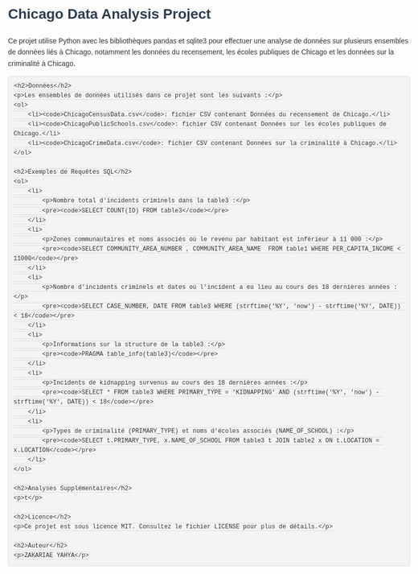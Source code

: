 <!DOCTYPE html>
<html lang="fr">
<head>
    <meta charset="UTF-8">
    <meta name="viewport" content="width=device-width, initial-scale=1.0">
    <title>Projet d'Analyse de Données de Chicago</title>
    <style>
        body {
            font-family: Arial, sans-serif;
            line-height: 1.6;
            color: #333;
            max-width: 800px;
            margin: 0 auto;
            padding: 20px;
        }
        h1, h2 {
            color: #2c3e50;
        }
        code {
            background-color: #f4f4f4;
            border: 1px solid #ddd;
            border-radius: 3px;
            padding: 2px 5px;
            font-family: 'Courier New', Courier, monospace;
        }
        pre {
            background-color: #f4f4f4;
            border: 1px solid #ddd;
            border-radius: 3px;
            padding: 10px;
            overflow-x: auto;
        }
    </style>
</head>
<body>
    <h1>Chicago Data Analysis Project</h1>
    <p>Ce projet utilise Python avec les bibliothèques pandas et sqlite3 pour effectuer une analyse de données sur plusieurs ensembles de données liés à Chicago, notamment les données du recensement, les écoles publiques de Chicago et les données sur la criminalité à Chicago.</p>
    
    <h2>Données</h2>
    <p>Les ensembles de données utilisés dans ce projet sont les suivants :</p>
    <ol>
        <li><code>ChicagoCensusData.csv</code>: fichier CSV contenant Données du recensement de Chicago.</li>
        <li><code>ChicagoPublicSchools.csv</code>: fichier CSV contenant Données sur les écoles publiques de Chicago.</li>
        <li><code>ChicagoCrimeData.csv</code>: fichier CSV contenant Données sur la criminalité à Chicago.</li>
    </ol>

    <h2>Exemples de Requêtes SQL</h2>
    <ol>
        <li>
            <p>Nombre total d'incidents criminels dans la table3 :</p>
            <pre><code>SELECT COUNT(ID) FROM table3</code></pre>
        </li>
        <li>
            <p>Zones communautaires et noms associés où le revenu par habitant est inférieur à 11 000 :</p>
            <pre><code>SELECT COMMUNITY_AREA_NUMBER , COMMUNITY_AREA_NAME  FROM table1 WHERE PER_CAPITA_INCOME < 11000</code></pre>
        </li>
        <li>
            <p>Nombre d'incidents criminels et dates où l'incident a eu lieu au cours des 18 dernières années :</p>
            <pre><code>SELECT CASE_NUMBER, DATE FROM table3 WHERE (strftime('%Y', 'now') - strftime('%Y', DATE)) < 18</code></pre>
        </li>
        <li>
            <p>Informations sur la structure de la table3 :</p>
            <pre><code>PRAGMA table_info(table3)</code></pre>
        </li>
        <li>
            <p>Incidents de kidnapping survenus au cours des 18 dernières années :</p>
            <pre><code>SELECT * FROM table3 WHERE PRIMARY_TYPE = 'KIDNAPPING' AND (strftime('%Y', 'now') - strftime('%Y', DATE)) < 18</code></pre>
        </li>
        <li>
            <p>Types de criminalité (PRIMARY_TYPE) et noms d'écoles associés (NAME_OF_SCHOOL) :</p>
            <pre><code>SELECT t.PRIMARY_TYPE, x.NAME_OF_SCHOOL FROM table3 t JOIN table2 x ON t.LOCATION = x.LOCATION</code></pre>
        </li>
    </ol>

    <h2>Analyses Supplémentaires</h2>
    <p>t</p>

    <h2>Licence</h2>
    <p>Ce projet est sous licence MIT. Consultez le fichier LICENSE pour plus de détails.</p>

    <h2>Auteur</h2>
    <p>ZAKARIAE YAHYA</p>
</body>
</html>
